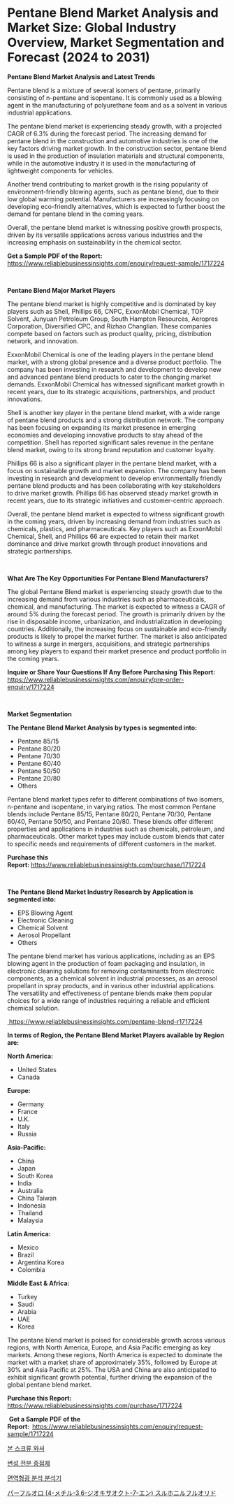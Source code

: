 <p><h1>Pentane Blend Market Analysis and Market Size: Global Industry Overview, Market Segmentation and Forecast (2024 to 2031)</h1></p><p><strong>Pentane Blend Market Analysis and Latest Trends</strong></p>
<p><p>Pentane blend is a mixture of several isomers of pentane, primarily consisting of n-pentane and isopentane. It is commonly used as a blowing agent in the manufacturing of polyurethane foam and as a solvent in various industrial applications.</p><p>The pentane blend market is experiencing steady growth, with a projected CAGR of 6.3% during the forecast period. The increasing demand for pentane blend in the construction and automotive industries is one of the key factors driving market growth. In the construction sector, pentane blend is used in the production of insulation materials and structural components, while in the automotive industry it is used in the manufacturing of lightweight components for vehicles.</p><p>Another trend contributing to market growth is the rising popularity of environment-friendly blowing agents, such as pentane blend, due to their low global warming potential. Manufacturers are increasingly focusing on developing eco-friendly alternatives, which is expected to further boost the demand for pentane blend in the coming years.</p><p>Overall, the pentane blend market is witnessing positive growth prospects, driven by its versatile applications across various industries and the increasing emphasis on sustainability in the chemical sector.</p></p>
<p><strong>Get a Sample PDF of the Report:&nbsp;</strong> <a href="https://www.reliablebusinessinsights.com/enquiry/request-sample/1717224">https://www.reliablebusinessinsights.com/enquiry/request-sample/1717224</a></p>
<p>&nbsp;</p>
<p><strong>Pentane Blend Major Market Players</strong></p>
<p><p>The pentane blend market is highly competitive and is dominated by key players such as Shell, Phillips 66, CNPC, ExxonMobil Chemical, TOP Solvent, Junyuan Petroleum Group, South Hampton Resources, Aeropres Corporation, Diversified CPC, and Rizhao Changlian. These companies compete based on factors such as product quality, pricing, distribution network, and innovation.</p><p>ExxonMobil Chemical is one of the leading players in the pentane blend market, with a strong global presence and a diverse product portfolio. The company has been investing in research and development to develop new and advanced pentane blend products to cater to the changing market demands. ExxonMobil Chemical has witnessed significant market growth in recent years, due to its strategic acquisitions, partnerships, and product innovations.</p><p>Shell is another key player in the pentane blend market, with a wide range of pentane blend products and a strong distribution network. The company has been focusing on expanding its market presence in emerging economies and developing innovative products to stay ahead of the competition. Shell has reported significant sales revenue in the pentane blend market, owing to its strong brand reputation and customer loyalty.</p><p>Phillips 66 is also a significant player in the pentane blend market, with a focus on sustainable growth and market expansion. The company has been investing in research and development to develop environmentally friendly pentane blend products and has been collaborating with key stakeholders to drive market growth. Phillips 66 has observed steady market growth in recent years, due to its strategic initiatives and customer-centric approach. </p><p>Overall, the pentane blend market is expected to witness significant growth in the coming years, driven by increasing demand from industries such as chemicals, plastics, and pharmaceuticals. Key players such as ExxonMobil Chemical, Shell, and Phillips 66 are expected to retain their market dominance and drive market growth through product innovations and strategic partnerships.</p></p>
<p>&nbsp;</p>
<p><strong>What Are The Key Opportunities For Pentane Blend Manufacturers?</strong></p>
<p><p>The global Pentane Blend market is experiencing steady growth due to the increasing demand from various industries such as pharmaceuticals, chemical, and manufacturing. The market is expected to witness a CAGR of around 5% during the forecast period. The growth is primarily driven by the rise in disposable income, urbanization, and industrialization in developing countries. Additionally, the increasing focus on sustainable and eco-friendly products is likely to propel the market further. The market is also anticipated to witness a surge in mergers, acquisitions, and strategic partnerships among key players to expand their market presence and product portfolio in the coming years.</p></p>
<p><strong>Inquire or Share Your Questions If Any Before Purchasing This Report:</strong> <a href="https://www.reliablebusinessinsights.com/enquiry/pre-order-enquiry/1717224">https://www.reliablebusinessinsights.com/enquiry/pre-order-enquiry/1717224</a></p>
<p>&nbsp;</p>
<p><strong>Market Segmentation</strong></p>
<p><strong>The Pentane Blend Market Analysis by types is segmented into:</strong></p>
<p><ul><li>Pentane 85/15</li><li>Pentane 80/20</li><li>Pentane 70/30</li><li>Pentane 60/40</li><li>Pentane 50/50</li><li>Pentane 20/80</li><li>Others</li></ul></p>
<p><p>Pentane blend market types refer to different combinations of two isomers, n-pentane and isopentane, in varying ratios. The most common Pentane blends include Pentane 85/15, Pentane 80/20, Pentane 70/30, Pentane 60/40, Pentane 50/50, and Pentane 20/80. These blends offer different properties and applications in industries such as chemicals, petroleum, and pharmaceuticals. Other market types may include custom blends that cater to specific needs and requirements of different customers in the market.</p></p>
<p><strong>Purchase this Report:&nbsp;</strong><a href="https://www.reliablebusinessinsights.com/purchase/1717224">https://www.reliablebusinessinsights.com/purchase/1717224</a></p>
<p>&nbsp;</p>
<p><strong>The Pentane Blend Market Industry Research by Application is segmented into:</strong></p>
<p><ul><li>EPS Blowing Agent</li><li>Electronic Cleaning</li><li>Chemical Solvent</li><li>Aerosol Propellant</li><li>Others</li></ul></p>
<p><p>The pentane blend market has various applications, including as an EPS blowing agent in the production of foam packaging and insulation, in electronic cleaning solutions for removing contaminants from electronic components, as a chemical solvent in industrial processes, as an aerosol propellant in spray products, and in various other industrial applications. The versatility and effectiveness of pentane blends make them popular choices for a wide range of industries requiring a reliable and efficient chemical solution.</p></p>
<p><a href="https://www.reliablebusinessinsights.com/pentane-blend-r1717224">&nbsp;https://www.reliablebusinessinsights.com/pentane-blend-r1717224</a></p>
<p><strong>In terms of Region, the Pentane Blend Market Players available by Region are:</strong></p>
<p>
    <p> <strong> North America: </strong>
        <ul>
            <li>United States</li>
            <li>Canada</li>
        </ul>
        </p> 
    <p> <strong> Europe: </strong>
        <ul>
            <li>Germany</li>
            <li>France</li>
            <li>U.K.</li>
            <li>Italy</li>
            <li>Russia</li>
        </ul>
        </p> 
    <p> <strong> Asia-Pacific: </strong>
        <ul>
            <li>China</li>
            <li>Japan</li>
            <li>South Korea</li>
            <li>India</li>
            <li>Australia</li>
            <li>China Taiwan</li>
            <li>Indonesia</li>
            <li>Thailand</li>
            <li>Malaysia</li>
        </ul>
        </p> 
    <p> <strong> Latin America: </strong>
        <ul>
            <li>Mexico</li>
            <li>Brazil</li>
            <li>Argentina Korea</li>
            <li>Colombia</li>
        </ul>
        </p> 
    <p> <strong> Middle East & Africa: </strong>
        <ul>
            <li>Turkey</li>
            <li>Saudi</li>
            <li>Arabia</li>
            <li>UAE</li>
            <li>Korea</li>
        </ul>
    </p>
    </p>
<p><p>The pentane blend market is poised for considerable growth across various regions, with North America, Europe, and Asia Pacific emerging as key markets. Among these regions, North America is expected to dominate the market with a market share of approximately 35%, followed by Europe at 30% and Asia Pacific at 25%. The USA and China are also anticipated to exhibit significant growth potential, further driving the expansion of the global pentane blend market.</p></p>
<p><strong>Purchase this Report: </strong><a href="https://www.reliablebusinessinsights.com/purchase/1717224">https://www.reliablebusinessinsights.com/purchase/1717224</a></p>
<p>&nbsp;<strong>Get a Sample PDF of the Report:&nbsp;&nbsp;</strong><a href="https://www.reliablebusinessinsights.com/enquiry/request-sample/1717224">https://www.reliablebusinessinsights.com/enquiry/request-sample/1717224</a></p>
<p><strong></strong></p>
<p><p><a href="https://medium.com/@drewbarton1911/%EB%B3%B8-%EC%8A%A4%ED%81%AC%EB%A5%98%EC%99%80%EC%85%94-%EC%8B%9C%EC%9E%A5-%EA%B2%BD%EC%9F%81-%EB%B6%84%EC%84%9D-%EC%8B%9C%EC%9E%A5-%EB%8F%99%ED%96%A5-%EB%B0%8F-2031%EB%85%84%EA%B9%8C%EC%A7%80%EC%9D%98-%EC%98%88%EC%B8%A1-bd1a0869fa53">본 스크류 와셔</a></p><p><a href="https://medium.com/@anvil67678789/%EC%88%98%EC%A0%95-%EC%A0%84%EB%B6%84-%ED%94%BC%EB%B0%80%EB%8F%84%EC%A0%9C-%EC%8B%9C%EC%9E%A5-2031%EB%85%84%EA%B9%8C%EC%A7%80%EC%9D%98-%ED%8A%B8%EB%A0%8C%EB%93%9C-%EC%98%88%EC%B8%A1-%EB%B0%8F-%EA%B2%BD%EC%9F%81-%EB%B6%84%EC%84%9D-bf5aee651797">변성 전분 증점제</a></p><p><a href="https://github.com/puputanisa684/Market-Research-Report-List-1/blob/main/6110079101788.md">면역형광 분석 분석기</a></p><p><a href="https://medium.com/@chrispbacon162023/%E3%83%9A%E3%83%AB%E3%83%95%E3%83%AB%E3%82%AA%E3%83%AD-4-%E3%83%A1%E3%83%81%E3%83%AB-3-6-%E3%82%B8%E3%82%AA%E3%82%AD%E3%82%BD%E3%82%AA%E3%82%AF%E3%83%88-7-%E3%82%A8%E3%83%B3-%E3%82%B9%E3%83%AB%E3%83%9B%E3%83%8B%E3%83%AB%E3%83%95%E3%83%83%E5%8C%96%E7%89%A9%E5%B8%82%E5%A0%B4-%E3%82%BF%E3%82%A4%E3%83%97-%E3%82%A2%E3%83%97%E3%83%AA%E3%82%B1%E3%83%BC%E3%82%B7%E3%83%A7%E3%83%B3-%E3%81%8A%E3%82%88%E3%81%B3%E5%9C%B0%E7%90%86%E3%81%AB%E3%82%88%E3%82%8B%E5%8C%85%E6%8B%AC%E7%9A%84%E8%A9%95%E4%BE%A1-e01ed66734a8">パーフルオロ (4-メチル-3,6-ジオキサオクト-7-エン) スルホニルフルオリド</a></p></p>